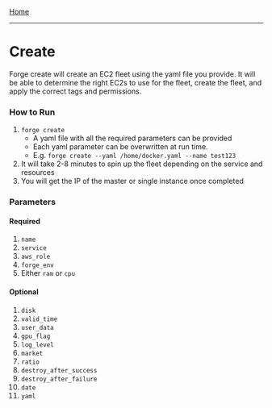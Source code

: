 [Home](index.md)

---

# Create

Forge create will create an EC2 fleet using the yaml file you provide. It will be able to determine the right EC2s to use for the fleet, create the fleet, and apply the correct tags and permissions.

### How to Run

1. `forge create` 
	- A yaml file with all the required parameters can be provided
	- Each yaml parameter can be overwritten at run time.
	- E.g. `forge create --yaml /home/docker.yaml --name test123`
2. It will take 2-8 minutes to spin up the fleet depending on the service and resources
3. You will get the IP of the master or single instance once completed 

### Parameters

#### Required 
1. `name`
2. `service`
3. `aws_role`
4. `forge_env`
5. Either `ram` or `cpu`

#### Optional 
1. `disk`
2. `valid_time`
3. `user_data`
4. `gpu_flag`
5. `log_level`
6. `market`
7. `ratio`
8. `destroy_after_success`
9. `destroy_after_failure`
10. `date`
11. `yaml`